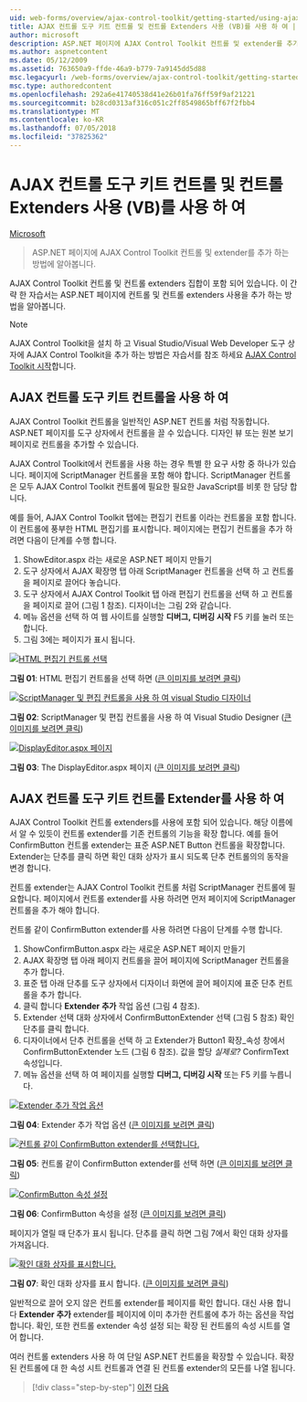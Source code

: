 ```yaml
---
uid: web-forms/overview/ajax-control-toolkit/getting-started/using-ajax-control-toolkit-controls-and-control-extenders-vb
title: AJAX 컨트롤 도구 키트 컨트롤 및 컨트롤 Extenders 사용 (VB)를 사용 하 여 | Microsoft Docs
author: microsoft
description: ASP.NET 페이지에 AJAX Control Toolkit 컨트롤 및 extender를 추가 하는 방법에 알아봅니다.
ms.author: aspnetcontent
ms.date: 05/12/2009
ms.assetid: 763650a9-ffde-46a9-b779-7a9145dd5d88
msc.legacyurl: /web-forms/overview/ajax-control-toolkit/getting-started/using-ajax-control-toolkit-controls-and-control-extenders-vb
msc.type: authoredcontent
ms.openlocfilehash: 292a6e41740538d41e26b01fa76ff59f9af21221
ms.sourcegitcommit: b28cd0313af316c051c2ff8549865bff67f2fbb4
ms.translationtype: MT
ms.contentlocale: ko-KR
ms.lasthandoff: 07/05/2018
ms.locfileid: "37825362"
---
```

<a name="using-ajax-control-toolkit-controls-and-control-extenders-vb"></a>AJAX 컨트롤 도구 키트 컨트롤 및 컨트롤 Extenders 사용 (VB)를 사용 하 여
====================
[Microsoft](https://github.com/microsoft)

> ASP.NET 페이지에 AJAX Control Toolkit 컨트롤 및 extender를 추가 하는 방법에 알아봅니다.


AJAX Control Toolkit 컨트롤 및 컨트롤 extenders 집합이 포함 되어 있습니다. 이 간략 한 자습서는 ASP.NET 페이지에 컨트롤 및 컨트롤 extenders 사용을 추가 하는 방법을 알아봅니다.

> [!NOTE] 
> 
> AJAX Control Toolkit을 설치 하 고 Visual Studio/Visual Web Developer 도구 상자에 AJAX Control Toolkit을 추가 하는 방법은 자습서를 참조 하세요 [AJAX Control Toolkit 시작](get-started-with-the-ajax-control-toolkit-vb.md)합니다.


## <a name="using-ajax-control-toolkit-controls"></a>AJAX 컨트롤 도구 키트 컨트롤을 사용 하 여

AJAX Control Toolkit 컨트롤을 일반적인 ASP.NET 컨트롤 처럼 작동합니다. ASP.NET 페이지를 도구 상자에서 컨트롤을 끌 수 있습니다. 디자인 뷰 또는 원본 보기 페이지로 컨트롤을 추가할 수 있습니다.

AJAX Control Toolkit에서 컨트롤을 사용 하는 경우 특별 한 요구 사항 중 하나가 있습니다. 페이지에 ScriptManager 컨트롤을 포함 해야 합니다. ScriptManager 컨트롤은 모두 AJAX Control Toolkit 컨트롤에 필요한 필요한 JavaScript를 비롯 한 담당 합니다.

예를 들어, AJAX Control Toolkit 탭에는 편집기 컨트롤 이라는 컨트롤을 포함 합니다. 이 컨트롤에 풍부한 HTML 편집기를 표시합니다. 페이지에는 편집기 컨트롤을 추가 하려면 다음이 단계를 수행 합니다.

1. ShowEditor.aspx 라는 새로운 ASP.NET 페이지 만들기
2. 도구 상자에서 AJAX 확장명 탭 아래 ScriptManager 컨트롤을 선택 하 고 컨트롤을 페이지로 끌어다 놓습니다.
3. 도구 상자에서 AJAX Control Toolkit 탭 아래 편집기 컨트롤을 선택 하 고 컨트롤을 페이지로 끌어 (그림 1 참조). 디자이너는 그림 2와 같습니다.
4. 메뉴 옵션을 선택 하 여 웹 사이트를 실행할 **디버그, 디버깅 시작** F5 키를 눌러 또는 합니다.
5. 그림 3에는 페이지가 표시 됩니다.


[![HTML 편집기 컨트롤 선택](using-ajax-control-toolkit-controls-and-control-extenders-vb/_static/image1.jpg)](using-ajax-control-toolkit-controls-and-control-extenders-vb/_static/image1.png)

**그림 01**: HTML 편집기 컨트롤을 선택 하면 ([큰 이미지를 보려면 클릭](using-ajax-control-toolkit-controls-and-control-extenders-vb/_static/image2.png))


[![ScriptManager 및 편집 컨트롤을 사용 하 여 visual Studio 디자이너](using-ajax-control-toolkit-controls-and-control-extenders-vb/_static/image2.jpg)](using-ajax-control-toolkit-controls-and-control-extenders-vb/_static/image3.png)

**그림 02**: ScriptManager 및 편집 컨트롤을 사용 하 여 Visual Studio Designer ([큰 이미지를 보려면 클릭](using-ajax-control-toolkit-controls-and-control-extenders-vb/_static/image4.png))


[![DisplayEditor.aspx 페이지](using-ajax-control-toolkit-controls-and-control-extenders-vb/_static/image3.jpg)](using-ajax-control-toolkit-controls-and-control-extenders-vb/_static/image5.png)

**그림 03**: The DisplayEditor.aspx 페이지 ([큰 이미지를 보려면 클릭](using-ajax-control-toolkit-controls-and-control-extenders-vb/_static/image6.png))


## <a name="using-ajax-control-toolkit-control-extenders"></a>AJAX 컨트롤 도구 키트 컨트롤 Extender를 사용 하 여

AJAX Control Toolkit 컨트롤 extenders를 사용에 포함 되어 있습니다. 해당 이름에서 알 수 있듯이 컨트롤 extender를 기존 컨트롤의 기능을 확장 합니다. 예를 들어 ConfirmButton 컨트롤 extender는 표준 ASP.NET Button 컨트롤을 확장합니다. Extender는 단추를 클릭 하면 확인 대화 상자가 표시 되도록 단추 컨트롤의의 동작을 변경 합니다.

컨트롤 extender는 AJAX Control Toolkit 컨트롤 처럼 ScriptManager 컨트롤에 필요합니다. 페이지에서 컨트롤 extender를 사용 하려면 먼저 페이지에 ScriptManager 컨트롤을 추가 해야 합니다.

컨트롤 같이 ConfirmButton extender를 사용 하려면 다음이 단계를 수행 합니다.

1. ShowConfirmButton.aspx 라는 새로운 ASP.NET 페이지 만들기
2. AJAX 확장명 탭 아래 페이지 컨트롤을 끌어 페이지에 ScriptManager 컨트롤을 추가 합니다.
3. 표준 탭 아래 단추를 도구 상자에서 디자이너 화면에 끌어 페이지에 표준 단추 컨트롤을 추가 합니다.
4. 클릭 합니다 **Extender 추가** 작업 옵션 (그림 4 참조).
5. Extender 선택 대화 상자에서 ConfirmButtonExtender 선택 (그림 5 참조) 확인 단추를 클릭 합니다.
6. 디자이너에서 단추 컨트롤을 선택 하 고 Extender가 Button1 확장\_속성 창에서 ConfirmButtonExtender 노드 (그림 6 참조). 값을 할당 *실제로?* ConfirmText 속성입니다.
7. 메뉴 옵션을 선택 하 여 페이지를 실행할 **디버그, 디버깅 시작** 또는 F5 키를 누릅니다.


[![Extender 추가 작업 옵션](using-ajax-control-toolkit-controls-and-control-extenders-vb/_static/image4.jpg)](using-ajax-control-toolkit-controls-and-control-extenders-vb/_static/image7.png)

**그림 04**: Extender 추가 작업 옵션 ([큰 이미지를 보려면 클릭](using-ajax-control-toolkit-controls-and-control-extenders-vb/_static/image8.png))


[![컨트롤 같이 ConfirmButton extender를 선택합니다.](using-ajax-control-toolkit-controls-and-control-extenders-vb/_static/image5.jpg)](using-ajax-control-toolkit-controls-and-control-extenders-vb/_static/image9.png)

**그림 05**: 컨트롤 같이 ConfirmButton extender를 선택 하면 ([큰 이미지를 보려면 클릭](using-ajax-control-toolkit-controls-and-control-extenders-vb/_static/image10.png))


[![ConfirmButton 속성 설정](using-ajax-control-toolkit-controls-and-control-extenders-vb/_static/image6.jpg)](using-ajax-control-toolkit-controls-and-control-extenders-vb/_static/image11.png)

**그림 06**: ConfirmButton 속성을 설정 ([큰 이미지를 보려면 클릭](using-ajax-control-toolkit-controls-and-control-extenders-vb/_static/image12.png))


페이지가 열릴 때 단추가 표시 됩니다. 단추를 클릭 하면 그림 7에서 확인 대화 상자를 가져옵니다.


[![확인 대화 상자를 표시합니다.](using-ajax-control-toolkit-controls-and-control-extenders-vb/_static/image7.jpg)](using-ajax-control-toolkit-controls-and-control-extenders-vb/_static/image13.png)

**그림 07**: 확인 대화 상자를 표시 합니다. ([큰 이미지를 보려면 클릭](using-ajax-control-toolkit-controls-and-control-extenders-vb/_static/image14.png))


일반적으로 끌어 오지 않은 컨트롤 extender를 페이지를 확인 합니다. 대신 사용 합니다 **Extender 추가** extender를 페이지에 이미 추가한 컨트롤에 추가 하는 옵션을 작업 합니다. 확인, 또한 컨트롤 extender 속성 설정 되는 확장 된 컨트롤의 속성 시트를 열어 합니다.

여러 컨트롤 extenders 사용 하 여 단일 ASP.NET 컨트롤을 확장할 수 있습니다. 확장 된 컨트롤에 대 한 속성 시트 컨트롤과 연결 된 컨트롤 extender의 모든를 나열 됩니다.

> [!div class="step-by-step"]
> [이전](get-started-with-the-ajax-control-toolkit-vb.md)
> [다음](creating-a-custom-ajax-control-toolkit-control-extender-vb.md)
